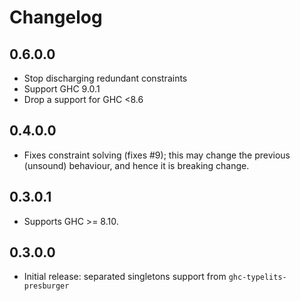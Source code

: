 Changelog
==========
## 0.6.0.0
* Stop discharging redundant constraints
* Support GHC 9.0.1
* Drop a support for GHC <8.6

## 0.4.0.0
* Fixes constraint solving (fixes #9); this may change the previous (unsound) behaviour, and hence it is breaking change.

## 0.3.0.1
* Supports GHC >= 8.10.

## 0.3.0.0
* Initial release: separated singletons support from `ghc-typelits-presburger`
